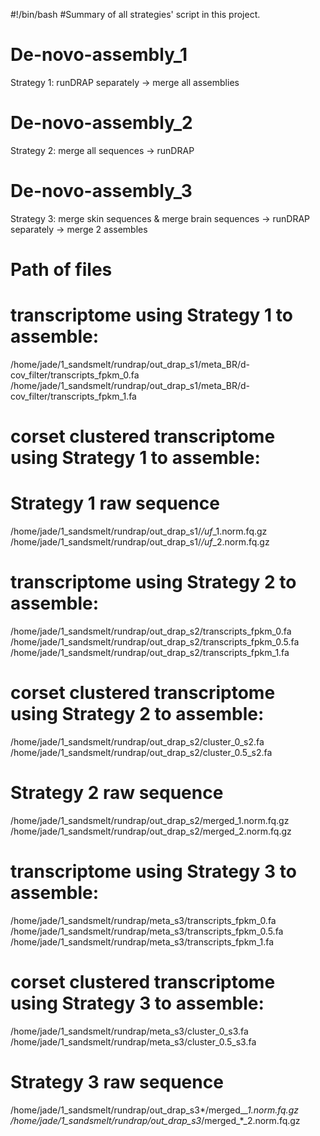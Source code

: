 #!/bin/bash
#Summary of all strategies' script in this project. 

# De-novo-assembly_1
Strategy 1: runDRAP separately -> merge all assemblies

# De-novo-assembly_2
Strategy 2: merge all sequences -> runDRAP

# De-novo-assembly_3
Strategy 3: merge skin sequences &amp; merge brain sequences -> runDRAP separately -> merge 2 assembles

# Path of files
# transcriptome using Strategy 1 to assemble: 
/home/jade/1_sandsmelt/rundrap/out_drap_s1/meta_BR/d-cov_filter/transcripts_fpkm_0.fa
/home/jade/1_sandsmelt/rundrap/out_drap_s1/meta_BR/d-cov_filter/transcripts_fpkm_1.fa
# corset clustered transcriptome using Strategy 1 to assemble: 



# Strategy 1 raw sequence
/home/jade/1_sandsmelt/rundrap/out_drap_s1/*/uf*_1.norm.fq.gz
/home/jade/1_sandsmelt/rundrap/out_drap_s1/*/uf*_2.norm.fq.gz

# transcriptome using Strategy 2 to assemble: 
/home/jade/1_sandsmelt/rundrap/out_drap_s2/transcripts_fpkm_0.fa
/home/jade/1_sandsmelt/rundrap/out_drap_s2/transcripts_fpkm_0.5.fa
/home/jade/1_sandsmelt/rundrap/out_drap_s2/transcripts_fpkm_1.fa
# corset clustered transcriptome using Strategy 2 to assemble: 
/home/jade/1_sandsmelt/rundrap/out_drap_s2/cluster_0_s2.fa
/home/jade/1_sandsmelt/rundrap/out_drap_s2/cluster_0.5_s2.fa

# Strategy 2 raw sequence
/home/jade/1_sandsmelt/rundrap/out_drap_s2/merged_1.norm.fq.gz
/home/jade/1_sandsmelt/rundrap/out_drap_s2/merged_2.norm.fq.gz

# transcriptome using Strategy 3 to assemble: 
/home/jade/1_sandsmelt/rundrap/meta_s3/transcripts_fpkm_0.fa
/home/jade/1_sandsmelt/rundrap/meta_s3/transcripts_fpkm_0.5.fa
/home/jade/1_sandsmelt/rundrap/meta_s3/transcripts_fpkm_1.fa
# corset clustered transcriptome using Strategy 3 to assemble: 
/home/jade/1_sandsmelt/rundrap/meta_s3/cluster_0_s3.fa
/home/jade/1_sandsmelt/rundrap/meta_s3/cluster_0.5_s3.fa

# Strategy 3 raw sequence
/home/jade/1_sandsmelt/rundrap/out_drap_s3*/merged_*_1.norm.fq.gz
/home/jade/1_sandsmelt/rundrap/out_drap_s3*/merged_*_2.norm.fq.gz
